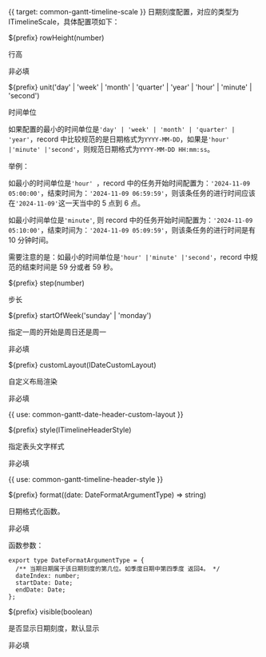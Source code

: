 {{ target: common-gantt-timeline-scale }}
日期刻度配置，对应的类型为 ITimelineScale，具体配置项如下：

${prefix} rowHeight(number)

行高

非必填

${prefix} unit('day' | 'week' | 'month' | 'quarter' | 'year' | 'hour' | 'minute' | 'second')

时间单位

如果配置的最小的时间单位是`'day' | 'week' | 'month' | 'quarter' | 'year'`，record 中比较规范的是日期格式为`YYYY-MM-DD`，如果是`'hour' |'minute' |'second'`，则规范日期格式为`YYYY-MM-DD HH:mm:ss`。

举例：

如最小的时间单位是`'hour' `，record 中的任务开始时间配置为：`'2024-11-09 05:00:00'`，结束时间为：`'2024-11-09 06:59:59'`，则该条任务的进行时间应该在`'2024-11-09'`这一天当中的 5 点到 6 点。

如最小时间单位是`'minute'`, 则 record 中的任务开始时间配置为：`'2024-11-09 05:10:00'`，结束时间为：`'2024-11-09 05:09:59'`，则该条任务的进行时间是有 10 分钟时间。

需要注意的是：如最小的时间单位是`'hour' |'minute' |'second'`，record 中规范的结束时间是 59 分或者 59 秒。

${prefix} step(number)

步长

${prefix} startOfWeek('sunday' | 'monday')

指定一周的开始是周日还是周一

非必填

${prefix} customLayout(IDateCustomLayout)

自定义布局渲染

非必填

{{ use: common-gantt-date-header-custom-layout }}

${prefix} style(ITimelineHeaderStyle)

指定表头文字样式

非必填

{{ use: common-gantt-timeline-header-style }}

${prefix} format((date: DateFormatArgumentType) => string)

日期格式化函数。

非必填

函数参数：

```
export type DateFormatArgumentType = {
  /** 当期日期属于该日期刻度的第几位。如季度日期中第四季度 返回4。 */
  dateIndex: number;
  startDate: Date;
  endDate: Date;
};
```

${prefix} visible(boolean)

是否显示日期刻度，默认显示

非必填
